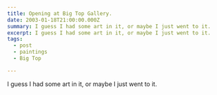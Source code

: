 ```yaml
---
title: Opening at Big Top Gallery.
date: 2003-01-18T21:00:00.000Z
summary: I guess I had some art in it, or maybe I just went to it.
excerpt: I guess I had some art in it, or maybe I just went to it.
tags:
  - post
  - paintings
  - Big Top

---
```


I guess I had some art in it, or maybe I just went to it.